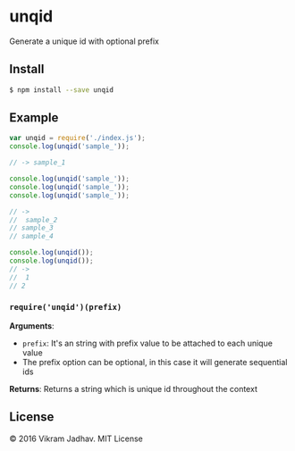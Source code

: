 # unqid
Generate a unique id with optional prefix

## Install

```sh
$ npm install --save unqid
```

## Example

```js
var unqid = require('./index.js');
console.log(unqid('sample_'));

// -> sample_1

console.log(unqid('sample_'));
console.log(unqid('sample_'));
console.log(unqid('sample_'));

// ->
//  sample_2
// sample_3
// sample_4

console.log(unqid());
console.log(unqid());
// ->
//  1
// 2
```

### `require('unqid')(prefix)`

**Arguments**:

- `prefix`: It's an string with prefix value to be attached to each unique value
- The prefix option can be optional, in this case it will generate sequential ids

**Returns**: Returns a string which is unique id throughout the context

## License

&copy; 2016 Vikram Jadhav. MIT License
